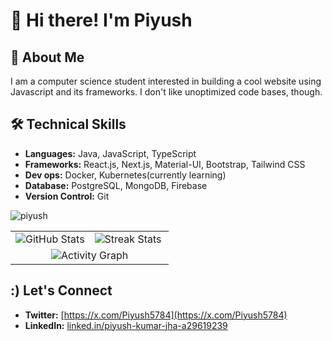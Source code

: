 # 👋 Hi there! I'm Piyush 

## 💫 About Me 
I am a computer science student interested in building a cool website using Javascript and its frameworks. I don't like unoptimized code bases, though.

## 🛠️ Technical Skills   

- **Languages:** Java, JavaScript, TypeScript
- **Frameworks:** React.js, Next.js, Material-UI, Bootstrap, Tailwind CSS
- **Dev ops:** Docker, Kubernetes(currently learning)
- **Database:** PostgreSQL, MongoDB, Firebase
- **Version Control:** Git

<p align="left"> <img src="https://komarev.com/ghpvc/?username=piyush5784&label=Profile%20views&color=0e75b6&style=flat" alt="piyush" /> </p>


<table>
  <tr>
    <td width="50%">
      <img src="https://github-readme-stats.vercel.app/api?username=piyush5784&show_icons=true&theme=radical&hide_border=true" alt="GitHub Stats" />
    </td>
    <td width="50%">
      <picture>
        <source 
          media="(prefers-color-scheme: dark)" 
          srcset="https://github-readme-streak-stats-ranit.vercel.app?user=piyush5784&theme=radical&hide_border=true&card_width=495" 
        />
        <source 
          media="(prefers-color-scheme: light)" 
          srcset="https://github-readme-streak-stats-ranit.vercel.app?user=piyush5784&theme=default&card_width=495" 
        />
        <img 
          src="https://github-readme-streak-stats-ranit.vercel.app?user=piyush5784&theme=radical&hide_border=true&card_width=495" 
          alt="Streak Stats"
        />
      </picture>
    </td>
  </tr>
  <tr>
    <td colspan="2" align="center">
      <img src="https://github-readme-activity-graph.vercel.app/graph?username=piyush5784&bg_color=0d1117&color=8a8a8a&line=01b750&point=00b324&area=true&hide_border=true)](https://github.com/ashutosh00710/github-readme-activity-graph" alt="Activity Graph" />
    </td>
  </tr>
</table>



## :) Let's Connect

- **Twitter:** [https://x.com/Piyush5784](https://x.com/Piyush5784)
- **LinkedIn:** [linked.in/piyush-kumar-jha-a29619239](https://www.linkedin.com/in/piyush-kumar-jha-a29619239/)


